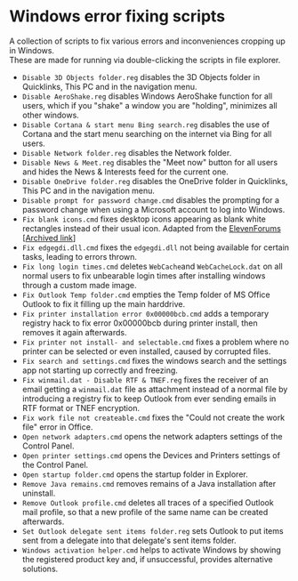 # Windows error fixing scripts
A collection of scripts to fix various errors and inconveniences cropping up in Windows.\
These are made for running via double-clicking the scripts in file explorer.

* `Disable 3D Objects folder.reg` disables the 3D Objects folder in Quicklinks, This PC and in the navigation menu.
* `Disable AeroShake.reg` disables Windows AeroShake function for all users, which if you "shake" a window you are "holding", minimizes all other windows.
* `Disable Cortana & start menu Bing search.reg` disables the use of Cortana and the start menu searching on the internet via Bing for all users.
* `Disable Network folder.reg` disables the Network folder.
* `Disable News & Meet.reg` disables the "Meet now" button for all users and hides the News & Interests feed for the current one.
* `Disable OneDrive folder.reg` disables the OneDrive folder in Quicklinks, This PC and in the navigation menu.
* `Disable prompt for password change.cmd` disables the prompting for a password change when using a Microsoft account to log into Windows.
* `Fix blank icons.cmd` fixes desktop icons appearing as blank white rectangles instead of their usual icon. Adapted from the [ElevenForums](https://www.elevenforum.com/t/rebuild-icon-cache-in-windows-11.2049/) [[Archived link](https://web.archive.org/web/20211017173532/https://www.elevenforum.com/t/rebuild-icon-cache-in-windows-11.2049/)]
* `Fix edgegdi.dll.cmd` fixes the `edgegdi.dll` not being available for certain tasks, leading to errors thrown.
* `Fix long login times.cmd` deletes `WebCache`and `WebCacheLock.dat` on all normal users to fix unbearable login times after installing windows through a custom made image.
* `Fix Outlook Temp folder.cmd` empties the Temp folder of MS Office Outlook to fix it filling up the main harddrive.
* `Fix printer installation error 0x00000bcb.cmd` adds a temporary registry hack to fix error 0x00000bcb during printer install, then removes it again afterwards.
* `Fix printer not install- and selectable.cmd` fixes a problem where no printer can be selected or even installed, caused by corrupted files.
* `Fix search and settings.cmd` fixes the windows search and the settings app not starting up correctly and freezing.
* `Fix winmail.dat - Disable RTF & TNEF.reg` fixes the receiver of an email getting a `winmail.dat` file as attachment instead of a normal file by introducing a registry fix to keep Outlook from ever sending emails in RTF format or TNEF encryption.
* `Fix work file not createable.cmd` fixes the "Could not create the work file" error in Office.
* `Open network adapters.cmd` opens the network adapters settings of the Control Panel.
* `Open printer settings.cmd` opens the Devices and Printers settings of the Control Panel.
* `Open startup folder.cmd` opens the startup folder in Explorer.
* `Remove Java remains.cmd` removes remains of a Java installation after uninstall.
* `Remove Outlook profile.cmd` deletes all traces of a specified Outlook mail profile, so that a new profile of the same name can be created afterwards.
* `Set Outlook delegate sent items folder.reg` sets Outlook to put items sent from a delegate into that delegate's sent items folder.
* `Windows activation helper.cmd` helps to activate Windows by showing the registered product key and, if unsuccessful, provides alternative solutions.